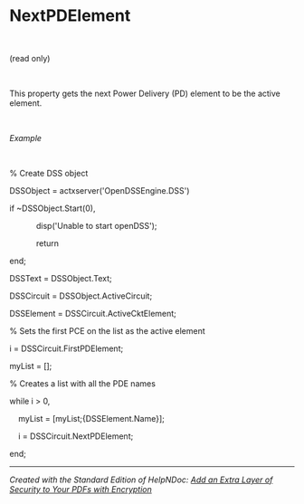# NextPDElement

&nbsp;

(read only)

&nbsp;

This property gets the next Power Delivery (PD) element to be the active element.

&nbsp;

*Example*

&nbsp;

% Create DSS object

DSSObject = actxserver('OpenDSSEngine.DSS')

if ~DSSObject.Start(0),

&nbsp; &nbsp; &nbsp; &nbsp; &nbsp; &nbsp; disp('Unable to start openDSS');

&nbsp; &nbsp; &nbsp; &nbsp; &nbsp; &nbsp; return

end;

DSSText = DSSObject.Text;

DSSCircuit = DSSObject.ActiveCircuit;

DSSElement = DSSCircuit.ActiveCktElement;

% Sets the first PCE on the list as the active element

i = DSSCircuit.FirstPDElement;

myList = \[\];

% Creates a list with all the PDE names

while i \> 0,

&nbsp; &nbsp; myList = \[myList;{DSSElement.Name}\];

&nbsp; &nbsp; i = DSSCircuit.NextPDElement;

end;

***
_Created with the Standard Edition of HelpNDoc: [Add an Extra Layer of Security to Your PDFs with Encryption](<https://www.helpndoc.com/step-by-step-guides/how-to-generate-an-encrypted-password-protected-pdf-document/>)_
